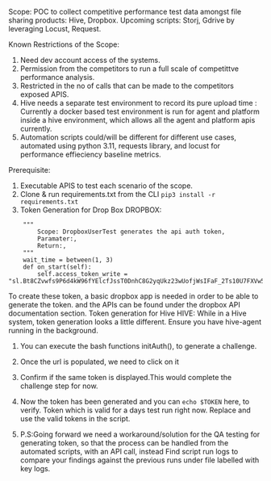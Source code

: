 Scope: POC to collect competitive performance test data amongst file sharing products: Hive, Dropbox.
Upcoming scripts: Storj, Gdrive by leveraging Locust, Request.

Known Restrictions of the Scope:
1) Need dev account access of the systems.
2) Permission from the competitors to run a full scale of competittve performance analysis.
3) Restricted in the no of calls that can be made to the competitors exposed APIS.
4) Hive needs a separate test environment to record its pure upload time : Currently a docker based test environment is run for agent and platform inside a hive environment, which allows all the agent and platform apis currently.
5) Automation scripts could/will be different for different use cases, automated using python 3.11, requests library, and locust for performance effieciency baseline metrics.

Prerequisite:
1) Executable APIS to test each scenario of the scope.
2) Clone & run requirements.txt from the CLI `pip3 install -r requirements.txt`
3) Token Generation for Drop Box
DROPBOX:

```    DropboxUserTest(HttpUser):
    """
        Scope: DropboxUserTest generates the api auth token,
        Paramater:,
        Return:,
    """
    wait_time = between(1, 3)
    def on_start(self):
        self.access_token_write = "sl.Bt8CZvwfs9P6d4kW96fYElcfJssT0DnhC8G2yqUkz23wUofjWsIFaF_2Ts10U7FXVw53TerFdB0WXGLVZazDgp9mQJah7ZtSQmMz8uDzsj0xY_0GIA259mOd_omYPiXk3O9le7NjAZJkBIje2Vvn"
```
To create these token, a basic dropbox app is needed in order to be able to generate the token.
and the APIs can be found under the dropbox API documentation section.
Token generation for Hive
HIVE:
While in a Hive system, token generation looks a little different. 
Ensure you have hive-agent running in the background.
1) You can execute the bash functions initAuth(), to generate a challenge. 
2) Once the url is populated, we need to click on it
3) Confirm if the same token is displayed.This would complete the challenge step for now.
4) Now the token has been generated and you can ``echo $TOKEN``  here, to verify.
Token which is valid for a days test run right now. Replace and use the valid tokens in the script.

5) P.S:Going forward we need a workaround/solution for the QA testing for generating token, so that the process can be handled from the automated scripts, with an API call, instead 
Find script run logs to compare your findings against the previous runs under file labelled with key logs.
